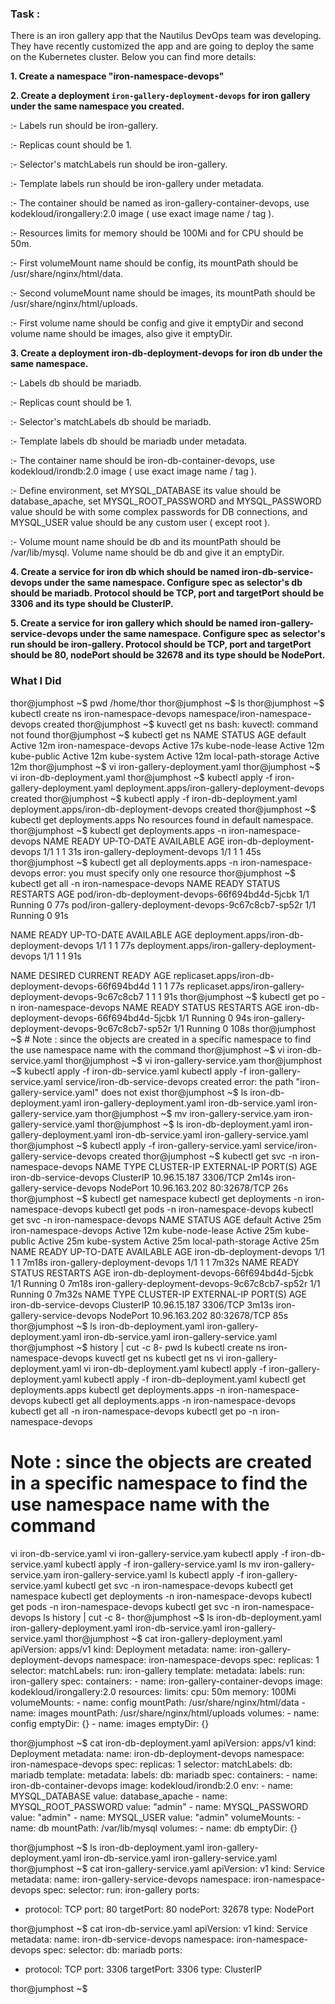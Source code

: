 ### Task :

There is an iron gallery app that the Nautilus DevOps team was developing. They have recently customized the app and are going to deploy the same on the Kubernetes cluster. Below you can find more details:

**1. Create a namespace "iron-namespace-devops"**

**2. Create a deployment `iron-gallery-deployment-devops` for iron gallery under the same namespace you created.**

:- Labels run should be iron-gallery.

:- Replicas count should be 1.

:- Selector's matchLabels run should be iron-gallery.

:- Template labels run should be iron-gallery under metadata.

:- The container should be named as iron-gallery-container-devops, use kodekloud/irongallery:2.0 image ( use exact image name / tag ).

:- Resources limits for memory should be 100Mi and for CPU should be 50m.

:- First volumeMount name should be config, its mountPath should be /usr/share/nginx/html/data.

:- Second volumeMount name should be images, its mountPath should be /usr/share/nginx/html/uploads.

:- First volume name should be config and give it emptyDir and second volume name should be images, also give it emptyDir.

**3. Create a deployment iron-db-deployment-devops for iron db under the same namespace.**

:- Labels db should be mariadb.

:- Replicas count should be 1.

:- Selector's matchLabels db should be mariadb.

:- Template labels db should be mariadb under metadata.

:- The container name should be iron-db-container-devops, use kodekloud/irondb:2.0 image ( use exact image name / tag ).

:- Define environment, set MYSQL_DATABASE its value should be database_apache, set MYSQL_ROOT_PASSWORD and MYSQL_PASSWORD value should be with some complex passwords for DB connections, and MYSQL_USER value should be any custom user ( except root ).

:- Volume mount name should be db and its mountPath should be /var/lib/mysql. Volume name should be db and give it an emptyDir.


**4. Create a service for iron db which should be named iron-db-service-devops under the same namespace. Configure spec as selector's db should be mariadb. Protocol should be TCP, port and targetPort should be 3306 and its type should be ClusterIP.**


**5. Create a service for iron gallery which should be named iron-gallery-service-devops under the same namespace. Configure spec as selector's run should be iron-gallery. Protocol should be TCP, port and targetPort should be 80, nodePort should be 32678 and its type should be NodePort.**



### What I Did


thor@jumphost ~$ pwd
/home/thor
thor@jumphost ~$ ls
thor@jumphost ~$ kubectl create ns iron-namespace-devops
namespace/iron-namespace-devops created
thor@jumphost ~$ kuvectl get ns
bash: kuvectl: command not found
thor@jumphost ~$ kubectl get ns
NAME                    STATUS   AGE
default                 Active   12m
iron-namespace-devops   Active   17s
kube-node-lease         Active   12m
kube-public             Active   12m
kube-system             Active   12m
local-path-storage      Active   12m
thor@jumphost ~$ vi iron-gallery-deployment.yaml
thor@jumphost ~$ vi iron-db-deployment.yaml
thor@jumphost ~$ kubectl apply -f iron-gallery-deployment.yaml 
deployment.apps/iron-gallery-deployment-devops created
thor@jumphost ~$ kubectl apply -f iron-db-deployment.yaml 
deployment.apps/iron-db-deployment-devops created
thor@jumphost ~$ kubectl get deployments.apps 
No resources found in default namespace.
thor@jumphost ~$ kubectl get deployments.apps -n iron-namespace-devops 
NAME                             READY   UP-TO-DATE   AVAILABLE   AGE
iron-db-deployment-devops        1/1     1            1           31s
iron-gallery-deployment-devops   1/1     1            1           45s
thor@jumphost ~$ kubectl get all deployments.apps -n iron-namespace-devops 
error: you must specify only one resource
thor@jumphost ~$ kubectl get all  -n iron-namespace-devops NAME                                                 READY   STATUS    RESTARTS   AGE
pod/iron-db-deployment-devops-66f694bd4d-5jcbk       1/1     Running   0          77s
pod/iron-gallery-deployment-devops-9c67c8cb7-sp52r   1/1     Running   0          91s

NAME                                             READY   UP-TO-DATE   AVAILABLE   AGE
deployment.apps/iron-db-deployment-devops        1/1     1            1           77s
deployment.apps/iron-gallery-deployment-devops   1/1     1            1           91s

NAME                                                       DESIRED   CURRENT   READY   AGE
replicaset.apps/iron-db-deployment-devops-66f694bd4d       1         1         1       77s
replicaset.apps/iron-gallery-deployment-devops-9c67c8cb7   1         1         1       91s
thor@jumphost ~$ kubectl get po -n iron-namespace-devops 
NAME                                             READY   STATUS    RESTARTS   AGE
iron-db-deployment-devops-66f694bd4d-5jcbk       1/1     Running   0          94s
iron-gallery-deployment-devops-9c67c8cb7-sp52r   1/1     Running   0          108s
thor@jumphost ~$ # Note : since the objects are created in a specific namespace to find the use namespace name with the command
thor@jumphost ~$ vi iron-db-service.yaml
thor@jumphost ~$ vi iron-gallery-service.yam
thor@jumphost ~$ kubectl apply -f iron-db-service.yaml
kubectl apply -f iron-gallery-service.yaml
service/iron-db-service-devops created
error: the path "iron-gallery-service.yaml" does not exist
thor@jumphost ~$ ls
iron-db-deployment.yaml  iron-gallery-deployment.yaml
iron-db-service.yaml     iron-gallery-service.yam
thor@jumphost ~$ mv iron-gallery-service.yam iron-gallery-service.yaml
thor@jumphost ~$ ls
iron-db-deployment.yaml  iron-gallery-deployment.yaml
iron-db-service.yaml     iron-gallery-service.yaml
thor@jumphost ~$ kubectl apply -f iron-gallery-service.yaml
service/iron-gallery-service-devops created
thor@jumphost ~$ kubectl get svc -n iron-namespace-devops 
NAME                          TYPE        CLUSTER-IP      EXTERNAL-IP   PORT(S)        AGE
iron-db-service-devops        ClusterIP   10.96.15.187    <none>        3306/TCP       2m14s
iron-gallery-service-devops   NodePort    10.96.163.202   <none>        80:32678/TCP   26s
thor@jumphost ~$ kubectl get namespace
kubectl get deployments -n iron-namespace-devops
kubectl get pods -n iron-namespace-devops
kubectl get svc -n iron-namespace-devops
NAME                    STATUS   AGE
default                 Active   25m
iron-namespace-devops   Active   12m
kube-node-lease         Active   25m
kube-public             Active   25m
kube-system             Active   25m
local-path-storage      Active   25m
NAME                             READY   UP-TO-DATE   AVAILABLE   AGE
iron-db-deployment-devops        1/1     1            1           7m18s
iron-gallery-deployment-devops   1/1     1            1           7m32s
NAME                                             READY   STATUS    RESTARTS   AGE
iron-db-deployment-devops-66f694bd4d-5jcbk       1/1     Running   0          7m18s
iron-gallery-deployment-devops-9c67c8cb7-sp52r   1/1     Running   0          7m32s
NAME                          TYPE        CLUSTER-IP      EXTERNAL-IP   PORT(S)        AGE
iron-db-service-devops        ClusterIP   10.96.15.187    <none>        3306/TCP       3m13s
iron-gallery-service-devops   NodePort    10.96.163.202   <none>        80:32678/TCP   85s
thor@jumphost ~$ ls
iron-db-deployment.yaml  iron-gallery-deployment.yaml
iron-db-service.yaml     iron-gallery-service.yaml
thor@jumphost ~$ history | cut -c 8-
pwd
ls
kubectl create ns iron-namespace-devops
kuvectl get ns
kubectl get ns
vi iron-gallery-deployment.yaml
vi iron-db-deployment.yaml
kubectl apply -f iron-gallery-deployment.yaml 
kubectl apply -f iron-db-deployment.yaml 
kubectl get deployments.apps 
kubectl get deployments.apps -n iron-namespace-devops 
kubectl get all deployments.apps -n iron-namespace-devops 
kubectl get all  -n iron-namespace-devops 
kubectl get po -n iron-namespace-devops 
# Note : since the objects are created in a specific namespace to find the use namespace name with the command
vi iron-db-service.yaml
vi iron-gallery-service.yam
kubectl apply -f iron-db-service.yaml
kubectl apply -f iron-gallery-service.yaml
ls
mv iron-gallery-service.yam iron-gallery-service.yaml
ls
kubectl apply -f iron-gallery-service.yaml
kubectl get svc -n iron-namespace-devops 
kubectl get namespace
kubectl get deployments -n iron-namespace-devops
kubectl get pods -n iron-namespace-devops
kubectl get svc -n iron-namespace-devops
ls
history | cut -c 8-
thor@jumphost ~$ ls
iron-db-deployment.yaml  iron-gallery-deployment.yaml
iron-db-service.yaml     iron-gallery-service.yaml
thor@jumphost ~$ cat iron-gallery-deployment.yaml 
apiVersion: apps/v1
kind: Deployment
metadata:
  name: iron-gallery-deployment-devops
  namespace: iron-namespace-devops
spec:
  replicas: 1
  selector:
    matchLabels:
      run: iron-gallery
  template:
    metadata:
      labels:
        run: iron-gallery
    spec:
      containers:
      - name: iron-gallery-container-devops
        image: kodekloud/irongallery:2.0
        resources:
          limits:
            cpu: 50m
            memory: 100Mi
        volumeMounts:
        - name: config
          mountPath: /usr/share/nginx/html/data
        - name: images
          mountPath: /usr/share/nginx/html/uploads
      volumes:
      - name: config
        emptyDir: {}
      - name: images
        emptyDir: {}

thor@jumphost ~$ cat iron-db-deployment.yaml 
apiVersion: apps/v1
kind: Deployment
metadata:
  name: iron-db-deployment-devops
  namespace: iron-namespace-devops
spec:
  replicas: 1
  selector:
    matchLabels:
      db: mariadb
  template:
    metadata:
      labels:
        db: mariadb
    spec:
      containers:
      - name: iron-db-container-devops
        image: kodekloud/irondb:2.0
        env:
        - name: MYSQL_DATABASE
          value: database_apache
        - name: MYSQL_ROOT_PASSWORD
          value: "admin"
        - name: MYSQL_PASSWORD
          value: "admin"
        - name: MYSQL_USER
          value: "admin"
        volumeMounts:
        - name: db
          mountPath: /var/lib/mysql
      volumes:
      - name: db
        emptyDir: {}

thor@jumphost ~$ ls
iron-db-deployment.yaml  iron-gallery-deployment.yaml
iron-db-service.yaml     iron-gallery-service.yaml
thor@jumphost ~$  cat iron-gallery-service.yaml 
apiVersion: v1
kind: Service
metadata:
  name: iron-gallery-service-devops
  namespace: iron-namespace-devops
spec:
  selector:
    run: iron-gallery
  ports:
  - protocol: TCP
    port: 80
    targetPort: 80
    nodePort: 32678
  type: NodePort

thor@jumphost ~$  cat iron-db-service.yaml 
apiVersion: v1
kind: Service
metadata:
  name: iron-db-service-devops
  namespace: iron-namespace-devops
spec:
  selector:
    db: mariadb
  ports:
  - protocol: TCP
    port: 3306
    targetPort: 3306
  type: ClusterIP

thor@jumphost ~$ 
